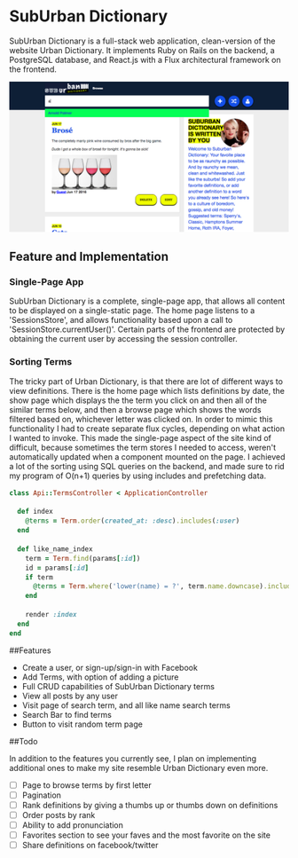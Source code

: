 # SubUrban Dictionary


SubUrban Dictionary is a full-stack web application, clean-version of the website Urban Dictionary. It implements Ruby on Rails on the backend, a PostgreSQL database, and React.js with a Flux architectural framework on the frontend.

![Home Screen](/app/assets/images/suburban_dictionary.png)
## Feature and Implementation

### Single-Page App
SubUrban Dictionary is a complete, single-page app, that allows all content to be displayed on a single-static page. The home page listens to a 'SessionsStore', and allows functionality based upon a call to 'SessionStore.currentUser()'. Certain parts of the frontend are protected by obtaining the current user by accessing the session controller.

### Sorting Terms
The tricky part of Urban Dictionary, is that there are lot of different ways to view definitions.
There is the home page which lists definitions by date, the show page which displays the
the term you click on and then all of the similar terms below, and then a browse page which shows the
words filtered based on, whichever letter was clicked on. In order to mimic this functionality
I had to create separate flux cycles, depending on what action I wanted to invoke. This
made the single-page aspect of the site kind of difficult, because sometimes the
term stores I needed to access, weren't automatically updated when a component mounted on the page.
I achieved a lot of the sorting using SQL queries on the backend, and made sure to rid my program of
O(n+1) queries by using includes and prefetching data.

```ruby
class Api::TermsController < ApplicationController

  def index
    @terms = Term.order(created_at: :desc).includes(:user)
  end

  def like_name_index
    term = Term.find(params[:id])
    id = params[:id]
    if term
      @terms = Term.where('lower(name) = ?', term.name.downcase).includes(:user)
    end

    render :index
  end
end
```

##Features

* Create a user, or sign-up/sign-in with Facebook
* Add Terms, with option of adding a picture
* Full CRUD capabilities of SubUrban Dictionary terms
* View all posts by any user
* Visit page of search term, and all like name search terms
* Search Bar to find terms
* Button to visit random term page


##Todo

In addition to the features you currently see, I plan on implementing additional
ones to make my site resemble Urban Dictionary even more.

- [ ] Page to browse terms by first letter
- [ ] Pagination
- [ ] Rank definitions by giving a thumbs up or thumbs down on definitions
- [ ] Order posts by rank
- [ ] Ability to add pronunciation
- [ ] Favorites section to see your faves and the most favorite on the site
- [ ] Share definitions on facebook/twitter

